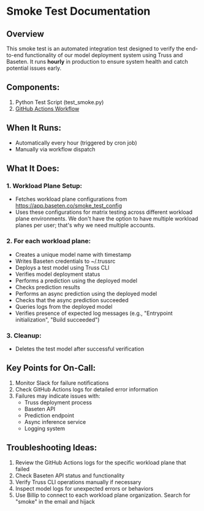 # Smoke Test Documentation

## Overview
This smoke test is an automated integration test designed to verify the end-to-end functionality of our model deployment system using Truss and Baseten. It runs **hourly** in production to ensure system health and catch potential issues early.

## Components:
1. Python Test Script (test_smoke.py)
2. [GitHub Actions Workflow](/.github/workflows/production-smoke-test.yml)

## When It Runs:
* Automatically every hour (triggered by cron job)
* Manually via workflow dispatch

## What It Does:

### 1. Workload Plane Setup:
   * Fetches workload plane configurations from https://app.baseten.co/smoke_test_config
   * Uses these configurations for matrix testing across different workload plane environments. We don't have the option to have multiple workload planes per user; that's why we need multiple accounts.
### 2. For each workload plane:
   * Creates a unique model name with timestamp
   * Writes Baseten credentials to ~/.trussrc
   * Deploys a test model using Truss CLI
   * Verifies model deployment status
   * Performs a prediction using the deployed model
   * Checks prediction results
   * Performs an async prediction using the deployed model
   * Checks that the async prediction succeeded
   * Queries logs from the deployed model
   * Verifies presence of expected log messages (e.g., "Entrypoint initialization", "Build succeeded")

### 3. Cleanup:
   * Deletes the test model after successful verification

## Key Points for On-Call:
1. Monitor Slack for failure notifications
2. Check GitHub Actions logs for detailed error information
3. Failures may indicate issues with:
   * Truss deployment process
   * Baseten API
   * Prediction endpoint
   * Async inference service
   * Logging system

## Troubleshooting Ideas:
1. Review the GitHub Actions logs for the specific workload plane that failed
2. Check Baseten API status and functionality
3. Verify Truss CLI operations manually if necessary
4. Inspect model logs for unexpected errors or behaviors
5. Use Billip to connect to each workload plane organization. Search for "smoke" in the email and hijack
